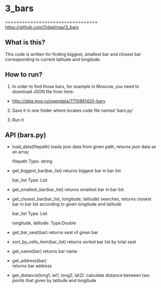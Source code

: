 # 3_bars

=================================
https://github.com/Odselmaa/3_bars

What is this?
-------------
This code is written for finding biggest, smallest bar
and closest bar corresponding to current latitude and longitude.

How to run?
----------
1. In order to find those bars, for example in Moscow,
you need to download JSON file from here:
* http://data.mos.ru/opendata/7710881420-bary

2. Save it in one folder where locates code file named 'bars.py'

3. Run it


API (bars.py)
--------------------
 - load_data(filepath)
    loads json data from given path, returns json data as an array
    
    filepath
    Type: string

- get_biggest_bar(bar_list)
    returns biggest bar in bar list
    
    bar_list
    Type: List
    
- get_smallest_bar(bar_list)
    returns smallest bar in bar list
    
- get_closest_bar(bar_list, longitude, latitude)
    searches, returns closest bar in bar list according to given longitude and latitude
    
    bar_list
    Type: List
    
    longitude, latitude:
    Type:Double
    
- get_bar_seat(bar)
    returns seat of given bar

- sort_by_cells_item(bar_list)
    returns sorted bar list by total seat

- get_name(bar)
    returns bar name

- get_address(bar)  
    returns bar address

- get_distance(long1, lat1, long2, lat2):
    calculate distance between two points that given by latitude and longitude
